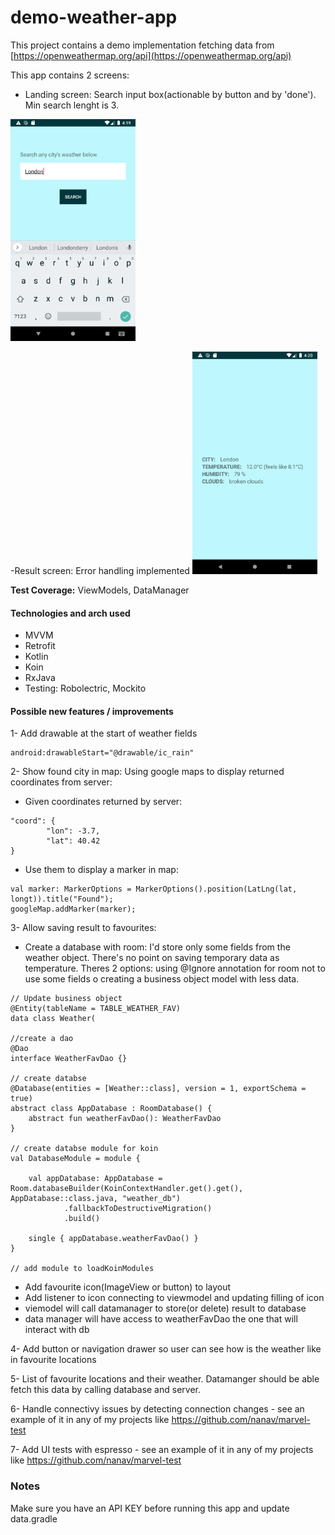 # demo-weather-app
This project contains a demo implementation fetching data from [https://openweathermap.org/api](https://openweathermap.org/api)

This app contains 2 screens:
- Landing screen: Search input box(actionable by button and by 'done'). Min search lenght is 3.
<img src="screenshots/device-landing.png" width="200">

-Result screen: Error handling implemented
<img src="screenshots/device-detail.png" width="200">

**Test Coverage:** ViewModels, DataManager

#### Technologies and arch used
- MVVM
- Retrofit
- Kotlin
- Koin
- RxJava
- Testing: Robolectric, Mockito


#### Possible new features / improvements
1- Add drawable at the start of weather fields
``` 
android:drawableStart="@drawable/ic_rain"
``` 

2- Show found city in map: Using google maps to display returned coordinates from server:
- Given coordinates returned by server: 
``` 
"coord": {
        "lon": -3.7,
        "lat": 40.42
}
```
- Use them to display a marker in map:
```
val marker: MarkerOptions = MarkerOptions().position(LatLng(lat, longt)).title("Found");
googleMap.addMarker(marker);
```

3- Allow saving result to favourites: 
- Create a database with room: I'd store only some fields from the weather object. There's no point on saving temporary data as temperature. Theres 2 options: using @Ignore annotation for room not to use some fields o creating a business object model with less data.
```
// Update business object
@Entity(tableName = TABLE_WEATHER_FAV)
data class Weather(

//create a dao
@Dao
interface WeatherFavDao {}

// create databse
@Database(entities = [Weather::class], version = 1, exportSchema = true)
abstract class AppDatabase : RoomDatabase() {
    abstract fun weatherFavDao(): WeatherFavDao
}

// create databse module for koin
val DatabaseModule = module {

    val appDatabase: AppDatabase = Room.databaseBuilder(KoinContextHandler.get().get(), AppDatabase::class.java, "weather_db")
            .fallbackToDestructiveMigration()
            .build()

    single { appDatabase.weatherFavDao() }
}

// add module to loadKoinModules

```
- Add favourite icon(ImageView or button) to layout
- Add listener to icon connecting to viewmodel and updating filling of icon
- viemodel will call datamanager to store(or delete) result to database
- data manager will have access to weatherFavDao the one that will interact with db

4- Add button or navigation drawer so user can see how is the weather like in favourite locations

5- List of favourite locations and their weather. Datamanger should be able fetch this data by calling database and server.

6- Handle connectivy issues by detecting connection changes - see an example of it in any of my projects like https://github.com/nanav/marvel-test

7- Add UI tests with espresso - see an example of it in any of my projects like https://github.com/nanav/marvel-test

### Notes

Make sure you have an API KEY before running this app and update data.gradle
